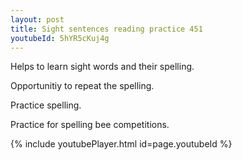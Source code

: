 ```yaml
---
layout: post
title: Sight sentences reading practice 451
youtubeId: 5hYR5cKuj4g
---
```

 
 
Helps to learn sight words and their spelling.

Opportunitiy to repeat the spelling. 

Practice spelling. 
 
Practice for spelling bee competitions. 
 
{% include youtubePlayer.html id=page.youtubeId %}
 
 
